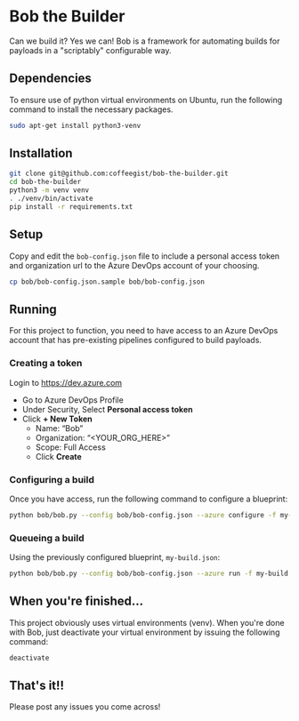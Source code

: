# Bob the Builder

Can we build it? Yes we can! Bob is a framework for automating builds for payloads in a "scriptably" configurable way.

## Dependencies

To ensure use of python virtual environments on Ubuntu, run the following command to install the necessary packages.
```bash
sudo apt-get install python3-venv
```

## Installation

```bash
git clone git@github.com:coffeegist/bob-the-builder.git
cd bob-the-builder
python3 -m venv venv
. ./venv/bin/activate
pip install -r requirements.txt
```

## Setup  

Copy and edit the `bob-config.json` file to include a personal access token and organization url to the Azure DevOps account of your choosing.

```bash
cp bob/bob-config.json.sample bob/bob-config.json
```

## Running

For this project to function, you need to have access to an Azure DevOps account that has pre-existing pipelines configured to build payloads.

### Creating a token

Login to https://dev.azure.com
- Go to Azure DevOps Profile
- Under Security, Select **Personal access token**
- Click **+ New Token**
  - Name: “Bob”
  - Organization: “<YOUR_ORG_HERE>”
  - Scope: Full Access
  - Click **Create**

### Configuring a build

Once you have access, run the following command to configure a blueprint:

```bash
python bob/bob.py --config bob/bob-config.json --azure configure -f my-build.json
```

### Queueing a build

Using the previously configured blueprint, `my-build.json`:

```bash
python bob/bob.py --config bob/bob-config.json --azure run -f my-build.json -o ./build-artifacts
```

## When you're finished...

This project obviously uses virtual environments (venv). When you're done with Bob, just deactivate your virtual environment by issuing the following command:

```bash
deactivate
```

## That's it!!

Please post any issues you come across!
